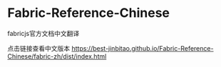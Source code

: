 # Fabric-Reference-Chinese
fabricjs官方文档中文翻译

点击链接查看中文版本
https://best-jinbitao.github.io/Fabric-Reference-Chinese/fabric-zh/dist/index.html
